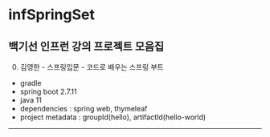 # infSpringSet
백기선 인프런 강의 프로젝트 모음집
---
0. 김영한 - 스프링입문 - 코드로 배우는 스프링 부트
- gradle
- spring boot 2.7.11
- java 11
- dependencies : spring web, thymeleaf
- project metadata : groupId(hello), artifactId(hello-world)

---